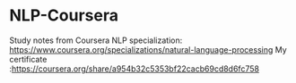 # NLP-Coursera
Study notes from Coursera NLP specialization:  https://www.coursera.org/specializations/natural-language-processing
My certificate :https://coursera.org/share/a954b32c5353bf22cacb69cd8d6fc758
